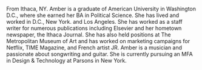 
From Ithaca, NY. Amber is a graduate of American University in Washington D.C., where she earned her BA in Political Science. She has lived and worked in D.C., New York. and Los Angeles. She has worked as a staff writer for numerous publications including Elsevier and her hometown newspaper, the Ithaca Journal. She has also held positions at The Metropolitan Museum of Art and has worked on marketing campaigns for Netflix, TIME Magazine, and French artist JR.  Amber is a musician and passionate about songwriting and guitar. She is currently pursuing an MFA in Design & Technology at Parsons in New York.
